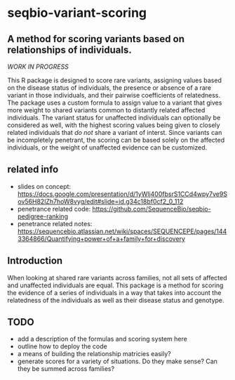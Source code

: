 # seqbio-variant-scoring
## A method for scoring variants based on relationships of individuals.

*WORK IN PROGRESS*

This R package is designed to score rare variants, assigning values based on the disease status of individuals, 
the presence or absence of a rare variant in those individuals, and their pairwise coefficients of relatedness.
The package uses a custom formula to assign value to a variant that gives more weight to shared variants common
to distantly related affected individuals. The variant status for unaffected individuals can optionally be considered
as well, with the highest scoring values being given to closely related individuals that *do not* share a variant of interst.
Since variants can be incompletely penetrant, the scoring can be based solely on the affected individuals, or the weight 
of unaffected evidence can be customized.




## related info

- slides on concept: https://docs.google.com/presentation/d/1yWlj400fbsrS1CCd4wpy7ve9Sov56H82lZh7hoW8vyg/edit#slide=id.g34c18bf0cf2_0_112
- penetrance related code: https://github.com/SequenceBio/seqbio-pedigree-ranking
- penetrance related notes: https://sequencebio.atlassian.net/wiki/spaces/SEQUENCEPE/pages/1443364866/Quantifying+power+of+a+family+for+discovery


## Introduction
When looking at shared rare variants across families, not all sets of affected and unaffected individuals are equal. 
This package is a method for scoring the evidence of a series of individuals in a way that takes into account the relatedness of the individuals as well as their disease status and genotype.


## TODO 
- add a description of the formulas and scoring system here
- outline how to deploy the code
- a means of building the relationship matricies easily?
- generate scores for a variety of situations. Do they make sense? Can they be summed across families?


